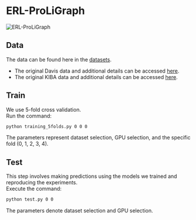 # ERL-ProLiGraph
![ERL-ProLiGraph](https://github.com/dslabsm/ERL-ProLiGraph_Main/assets/170961645/e8ed54e6-7984-49a9-b09b-8fd5ce9003f6)

## Data
The data can be found here in the [datasets](https://github.com/hkmztrk/DeepDTA/blob/master/data/README.md).
*  The original Davis data and additional details can be accessed [here](http://staff.cs.utu.fi/~aatapa/data/DrugTarget/).
*  The original KIBA data and additional details can be accessed [here](https://jcheminf.biomedcentral.com/articles/10.1186/s13321-017-0209-z).



## Train
We use 5-fold cross validation. <br>
Run the command: <br>
```sh
python training_5folds.py 0 0 0
```
The parameters represent dataset selection, GPU selection, and the specific fold (0, 1, 2, 3, 4).

## Test
This step involves making predictions using the models we trained and reproducing the experiments. <br>
Execute the command: <br>
```sh
python test.py 0 0
```
The parameters denote dataset selection and GPU selection.






